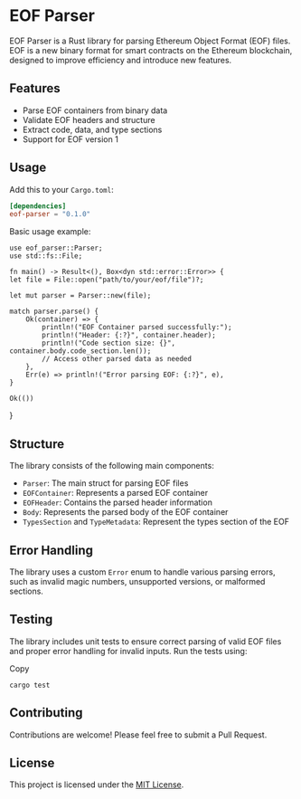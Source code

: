 # EOF Parser

EOF Parser is a Rust library for parsing Ethereum Object Format (EOF) files. EOF is a new binary format for smart contracts on the Ethereum blockchain, designed to improve efficiency and introduce new features.

## Features

- Parse EOF containers from binary data
- Validate EOF headers and structure
- Extract code, data, and type sections
- Support for EOF version 1

## Usage

Add this to your `Cargo.toml`:

```toml
[dependencies]
eof-parser = "0.1.0"
```

Basic usage example:
  

    use eof_parser::Parser;
	use std::fs::File;

	fn main() -> Result<(), Box<dyn std::error::Error>> {   
    let file = File::open("path/to/your/eof/file")?;
   
    let mut parser = Parser::new(file);
    
    match parser.parse() {
        Ok(container) => {
            println!("EOF Container parsed successfully:");
            println!("Header: {:?}", container.header);
            println!("Code section size: {}", container.body.code_section.len());
            // Access other parsed data as needed
        },
        Err(e) => println!("Error parsing EOF: {:?}", e),
    }

    Ok(())
}

  
## Structure

The library consists of the following main components:

-   `Parser`: The main struct for parsing EOF files
-   `EOFContainer`: Represents a parsed EOF container
-   `EOFHeader`: Contains the parsed header information
-   `Body`: Represents the parsed body of the EOF container
-   `TypesSection` and `TypeMetadata`: Represent the types section of the EOF

## Error Handling

The library uses a custom `Error` enum to handle various parsing errors, such as invalid magic numbers, unsupported versions, or malformed sections.

## Testing

The library includes unit tests to ensure correct parsing of valid EOF files and proper error handling for invalid inputs. Run the tests using:

Copy

`cargo test`

## Contributing

Contributions are welcome! Please feel free to submit a Pull Request.

## License

This project is licensed under the [MIT License](LICENSE).

